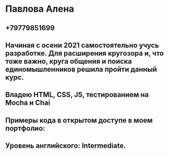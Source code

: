 # Павлова Алена
## +79779851699
## Начиная с осени 2021 самостоятельно учусь разработке. Для расширения кругозора и, что тоже важно, круга общения и поиска единомышленников решила пройти данный курс.
## Владею HTML, CSS, JS, тестированием на Mocha и Chai
## Примеры кода в открытом доступе в моем портфолио:
## Уровень английского: Intermediate.
